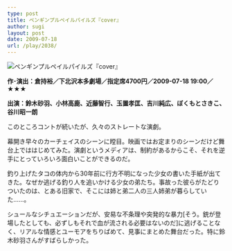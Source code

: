 ```yaml
---
type: post
title: ペンギンプルペイルパイルズ『cover』
author: sugi
layout: post
date: 2009-07-18
url: /play/2038/
---
```

<img src="/images/play/20090718.jpg" alt="ペンギンプルペイルパイルズ『cover』" class="alignleft" />

**作･演出：倉持裕／下北沢本多劇場／指定席4700円／2009-07-18 19:00／★★★**

**出演：鈴木砂羽、小林高鹿、近藤智行、玉置孝匡、吉川純広、ぼくもとさきこ、谷川昭一朗**

このところコントが続いたが、久々のストレートな演劇。

幕開き早々のカーチェイスのシーンに瞠目。映画ではお定まりのシーンだけど舞台上でははじめてみた。演劇というメディアは、制約があるからこそ、それを逆手にとっていろいろ面白いことができるのだ。

釣り上げたタコの体内から30年前に行方不明になった少女の書いた手紙が出てきた。なぜか逃げる釣り人を追いかける少女の弟たち。事故った彼らがたどりついたのは、とある旧家で、そこには姉と弟二人の三人姉弟が暮らしていた......。

シュールなシチュエーションだが、安易な不条理や突発的な暴力[そう。銃が登場したとしても、必ずしもそれで血が流される必要はないのだ]に逃げることなく、リアルな情感とユーモアをちりばめて、見事にまとめた舞台だった。特に鈴木砂羽さんがすばらしかった。

